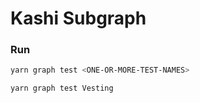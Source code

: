 # Kashi Subgraph

### Run

```sh
yarn graph test <ONE-OR-MORE-TEST-NAMES>

yarn graph test Vesting
```
